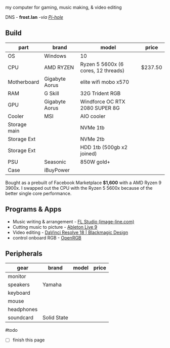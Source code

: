my computer for gaming, music making, & video editing 

DNS  - **frost.lan** *-via [Pi-hole](📁developer/Home%20Lab%20🏠/Pi-hole.md)*

## Build
| part         | brand          | model                               | price   |
| ------------ | -------------- | ----------------------------------- | ------- |
| OS           | Windows        | 10                                  |         |
| CPU          | AMD RYZEN      | Ryzen 5 5600x (6 cores, 12 threads) | $237.50 |
| Motherboard  | Gigabyte Aorus | elite wifi mobo x570                |         |
| RAM          | G Skill        | 32G Trident RGB                     |         |
| GPU          | Gigabyte Aorus | Windforce OC RTX 2080 SUPER 8G      |         |
| Cooler       | MSI            | AIO cooler                          |         |
| Storage main |                | NVMe 1tb                            |         |
| Storage Ext  |                | NVMe 2tb                            |         |
| Storage Ext  |                | HDD 1tb (500gb x2 joined)           |         |
| PSU          | Seasonic       | 850W gold+                          |         |
| Case         | iBuyPower      |                                     |         |

Bought as a prebuilt of Facebook Marketplace **$1,600** with a AMD Ryzen 9 3900x. I swapped out the CPU with the Ryzen 5 5600x because of the better single core performance. 

## Programs & Apps 
- Music writing & arrangement - [FL Studio (image-line.com)](https://www.image-line.com/fl-studio/)
- Cutting music to picture -  [Ableton Live 9 ](https://www.ableton.com/en/blog/live-9-7-available-now/)
- Video editing - [DaVinci Resolve 18 | Blackmagic Design](https://www.blackmagicdesign.com/products/davinciresolve/)
- control onboard RGB - [OpenRGB](https://openrgb.org/)

## Peripherals 
| gear       | brand       | model | price |
| ---------- | ----------- | ----- | ----- |
| monitor    |             |       |       |
| speakers   | Yamaha      |       |       |
| keyboard   |             |       |       |
| mouse      |             |       |       |
| headphones |             |       |       |
| soundcard  | Solid State |       |       |


#todo 
- [ ] finish this page